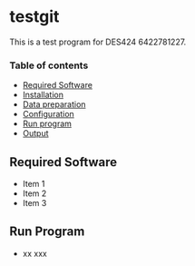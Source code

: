 # testgit
This is a test program for DES424 6422781227.
### Table of contents
* [Required Software](#required-software)
* [Installation](#installation)
* [Data preparation](#data-preparation)
* [Configuration](#configuration)
* [Run program](#run-program)
* [Output](#output)
## Required Software
* Item 1
* Item 2
* Item 3
## Run Program
* xx xxx
